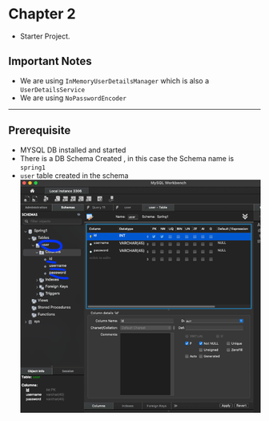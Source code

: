 # Chapter 2

* Starter Project.


## Important Notes
* We are using `InMemoryUserDetailsManager` which is also a `UserDetailsService`
* We are using `NoPasswordEncoder` 


-------

## Prerequisite 

* MYSQL DB installed and started 
* There is  a DB Schema Created  , in this case the Schema name is `spring1`
* `user` table created in the schema
![image](images\chapter2\db.png)


